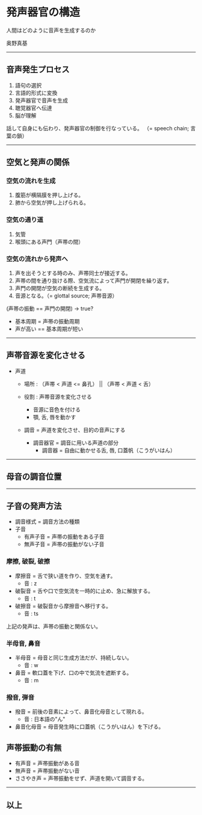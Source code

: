 
# 発声器官の構造 

人間はどのように音声を生成するのか

奥野真基

---

## 音声発生プロセス

1. 語句の選択
2. 言語的形式に変換
3. 発声器官で音声を生成
4. 聴覚器官へ伝達
5. 脳が理解

話して自身にも伝わり、発声器官の制御を行なっている。
（= speech chain; 言葉の鎖）

---

## 空気と発声の関係

### 空気の流れを生成
1. 腹筋が横隔膜を押し上げる。
2. 肺から空気が押し上げられる。

### 空気の通り道
1. 気管
2. 喉頭にある声門（声帯の間）

### 空気の流れから発声へ
1. 声を出そうとする時のみ、声帯同士が接近する。
2. 声帯の間を通り抜ける際、空気流によって声門が開閉を繰り返す。
3. 声門の開閉が空気の断続を生成する。
4. 音源となる。（= glottal source; 声帯音源）

(声帯の振動 == 声門の開閉) -> true?

- 基本周期 = 声帯の振動周期
- 声が高い == 基本周期が短い

---

## 声帯音源を変化させる
- 声道
    - 場所 : （声帯 < 声道 <= 鼻孔） || （声帯 < 声道 < 舌）
    - 役割 : 声帯音源を変化させる
        - 音源に音色を付ける
        - 顎, 舌, 唇を動かす

    - 調音 = 声道を変化させ、目的の音声にする
        - 調音器官 = 調音に用いる声道の部分 
            - 調音器 = 自由に動かせる舌, 唇, 口蓋帆（こうがいはん）

---

## 母音の調音位置


---

## 子音の発声方法

- 調音様式 = 調音方法の種類
- 子音
    - 有声子音 = 声帯の振動をある子音
    - 無声子音 = 声帯の振動がない子音

### 摩擦, 破裂, 破擦
- 摩擦音 = 舌で狭い道を作り、空気を通す。
    - 音 : z
- 破裂音 = 舌や口で空気流を一時的に止め、急に解放する。
    - 音 : t
- 破擦音 = 破裂音から摩擦音へ移行する。
    - 音 : ts

上記の発声は、声帯の振動と関係ない。

### 半母音, 鼻音
- 半母音 = 母音と同じ生成方法だが、持続しない。
    - 音 : w
- 鼻音   = 軟口蓋を下げ、口の中で気流を遮断する。
    - 音 : m

### 撥音, 弾音
- 撥音 = 前後の音素によって、鼻音化母音として現れる。
    - 音 : 日本語の"ん"
- 鼻音化母音 = 母音発生時に口蓋帆（こうがいはん）を下げる。

## 声帯振動の有無
- 有声音     = 声帯振動がある音
- 無声音     = 声帯振動がない音
- ささやき声 = 声帯振動をせず、声道を開いて調音する。

---

## 以上



